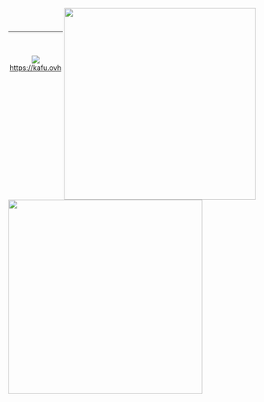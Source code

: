 <a href="https://discord.com/users/xjunko"><img src="https://lets-all-love-miku.vercel.app/discord" align="right" width="390"></a>
<img src="https://lets-all-love-miku.vercel.app/spotify" width="395" align="left">
<br/>
<br/>
<hr>
<p align="center">
  <br/><br/>
  <img src="https://hits.seeyoufarm.com/api/count/incr/badge.svg?url=https%3A%2F%2Fgithub.com%2FFireReddz&count_bg=%23000000&title_bg=%230A0A0A&icon=&icon_color=%23000000&title=HITS&edge_flat=true"/> <br/>
  <a align="centre" style="text-align: center" href="https://kafu.ovh"> https://kafu.ovh </a>
</p>

